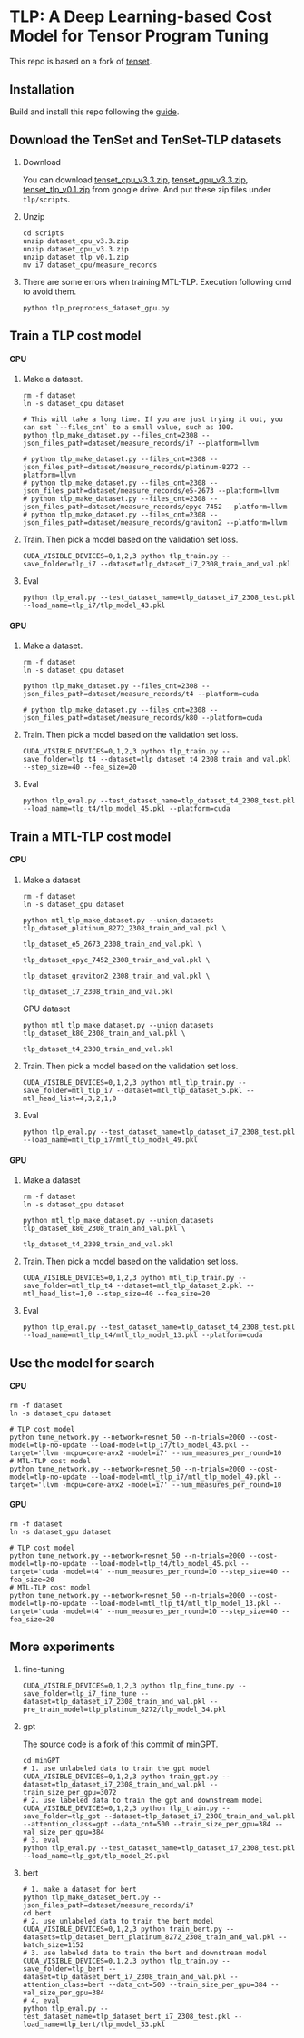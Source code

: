 # TLP: A Deep Learning-based Cost Model for Tensor Program Tuning

This repo is based on a fork of [tenset](https://github.com/tlc-pack/tenset).

## Installation

Build and install this repo following the [guide](https://github.com/zhaiyi000/tlp/blob/main/docs/install/from_source.rst).

## Download the TenSet and TenSet-TLP datasets

1. Download

   You can download [tenset_cpu_v3.3.zip](https://drive.google.com/file/d/1JQwGEe8jCpuhZPnUxO0Sb1CJJ06uevy6/view?usp=sharing), [tenset_gpu_v3.3.zip](https://drive.google.com/file/d/1jqHbmvXUrLPDCIqJIaPee_atsPc0ZFFK/view?usp=sharing), [tenset_tlp_v0.1.zip](https://drive.google.com/file/d/1WVNbmha3jjlqAAX-81N_doJ5IFihGfSK/view?usp=sharing) from google drive. And put these zip files under `tlp/scripts`.

2. Unzip

   ```shell
   cd scripts
   unzip dataset_cpu_v3.3.zip
   unzip dataset_gpu_v3.3.zip
   unzip dataset_tlp_v0.1.zip
   mv i7 dataset_cpu/measure_records
   ```

3. There are some errors when training MTL-TLP. Execution following cmd to avoid them.

   ```shell
   python tlp_preprocess_dataset_gpu.py
   ```


## Train a TLP cost model

#### CPU 

1. Make a dataset.

   ```shell
   rm -f dataset
   ln -s dataset_cpu dataset
   
   # This will take a long time. If you are just trying it out, you can set `--files_cnt` to a small value, such as 100.
   python tlp_make_dataset.py --files_cnt=2308 --json_files_path=dataset/measure_records/i7 --platform=llvm
   
   # python tlp_make_dataset.py --files_cnt=2308 --json_files_path=dataset/measure_records/platinum-8272 --platform=llvm  
   # python tlp_make_dataset.py --files_cnt=2308 --json_files_path=dataset/measure_records/e5-2673 --platform=llvm
   # python tlp_make_dataset.py --files_cnt=2308 --json_files_path=dataset/measure_records/epyc-7452 --platform=llvm
   # python tlp_make_dataset.py --files_cnt=2308 --json_files_path=dataset/measure_records/graviton2 --platform=llvm
   ```

2. Train. Then pick a model based on the validation set loss.

   ```shell
   CUDA_VISIBLE_DEVICES=0,1,2,3 python tlp_train.py --save_folder=tlp_i7 --dataset=tlp_dataset_i7_2308_train_and_val.pkl
   ```

3. Eval

   ```shell
   python tlp_eval.py --test_dataset_name=tlp_dataset_i7_2308_test.pkl --load_name=tlp_i7/tlp_model_43.pkl
   ```

#### GPU 

1. Make a dataset.

   ```shell
   rm -f dataset
   ln -s dataset_gpu dataset
   
   python tlp_make_dataset.py --files_cnt=2308 --json_files_path=dataset/measure_records/t4 --platform=cuda
   
   # python tlp_make_dataset.py --files_cnt=2308 --json_files_path=dataset/measure_records/k80 --platform=cuda
   ```

2. Train. Then pick a model based on the validation set loss.

   ```shell
   CUDA_VISIBLE_DEVICES=0,1,2,3 python tlp_train.py --save_folder=tlp_t4 --dataset=tlp_dataset_t4_2308_train_and_val.pkl --step_size=40 --fea_size=20
   ```

3. Eval

   ```shell
   python tlp_eval.py --test_dataset_name=tlp_dataset_t4_2308_test.pkl --load_name=tlp_t4/tlp_model_45.pkl --platform=cuda
   ```

## Train a MTL-TLP cost model

#### CPU 

1. Make a dataset

   ```shell
   rm -f dataset
   ln -s dataset_gpu dataset
   
   python mtl_tlp_make_dataset.py --union_datasets tlp_dataset_platinum_8272_2308_train_and_val.pkl \
                                                   tlp_dataset_e5_2673_2308_train_and_val.pkl \
                                                   tlp_dataset_epyc_7452_2308_train_and_val.pkl \
                                                   tlp_dataset_graviton2_2308_train_and_val.pkl \
                                                   tlp_dataset_i7_2308_train_and_val.pkl
   ```

   GPU dataset

   ```shell
   python mtl_tlp_make_dataset.py --union_datasets tlp_dataset_k80_2308_train_and_val.pkl \
   																								tlp_dataset_t4_2308_train_and_val.pkl
   ```

2. Train. Then pick a model based on the validation set loss.

   ```shell
   CUDA_VISIBLE_DEVICES=0,1,2,3 python mtl_tlp_train.py --save_folder=mtl_tlp_i7 --dataset=mtl_tlp_dataset_5.pkl --mtl_head_list=4,3,2,1,0
   ```

3. Eval

   ```shell
   python tlp_eval.py --test_dataset_name=tlp_dataset_i7_2308_test.pkl --load_name=mtl_tlp_i7/mtl_tlp_model_49.pkl
   ```

#### GPU 

1. Make a dataset

   ```shell
   rm -f dataset
   ln -s dataset_gpu dataset
   
   python mtl_tlp_make_dataset.py --union_datasets tlp_dataset_k80_2308_train_and_val.pkl \
   																								tlp_dataset_t4_2308_train_and_val.pkl
   ```

2. Train. Then pick a model based on the validation set loss.

   ```shell
   CUDA_VISIBLE_DEVICES=0,1,2,3 python mtl_tlp_train.py --save_folder=mtl_tlp_t4 --dataset=mtl_tlp_dataset_2.pkl --mtl_head_list=1,0 --step_size=40 --fea_size=20
   ```

3. Eval

   ```shell
   python tlp_eval.py --test_dataset_name=tlp_dataset_t4_2308_test.pkl --load_name=mtl_tlp_t4/mtl_tlp_model_13.pkl --platform=cuda
   ```

## Use the model for search

#### CPU

```shell
rm -f dataset
ln -s dataset_cpu dataset

# TLP cost model
python tune_network.py --network=resnet_50 --n-trials=2000 --cost-model=tlp-no-update --load-model=tlp_i7/tlp_model_43.pkl --target='llvm -mcpu=core-avx2 -model=i7' --num_measures_per_round=10
# MTL-TLP cost model
python tune_network.py --network=resnet_50 --n-trials=2000 --cost-model=tlp-no-update --load-model=mtl_tlp_i7/mtl_tlp_model_49.pkl --target='llvm -mcpu=core-avx2 -model=i7' --num_measures_per_round=10
```

#### GPU

```shell
rm -f dataset
ln -s dataset_gpu dataset

# TLP cost model
python tune_network.py --network=resnet_50 --n-trials=2000 --cost-model=tlp-no-update --load-model=tlp_t4/tlp_model_45.pkl --target='cuda -model=t4' --num_measures_per_round=10 --step_size=40 --fea_size=20
# MTL-TLP cost model
python tune_network.py --network=resnet_50 --n-trials=2000 --cost-model=tlp-no-update --load-model=mtl_tlp_t4/mtl_tlp_model_13.pkl --target='cuda -model=t4' --num_measures_per_round=10 --step_size=40 --fea_size=20
```

## More experiments

1. fine-tuning

   ```shell
   CUDA_VISIBLE_DEVICES=0,1,2,3 python tlp_fine_tune.py --save_folder=tlp_i7_fine_tune --dataset=tlp_dataset_i7_2308_train_and_val.pkl --pre_train_model=tlp_platinum_8272/tlp_model_34.pkl
   ```

2. gpt

   The source code is a fork of this [commit](https://github.com/karpathy/minGPT/tree/3ed14b2cec0dfdad3f4b2831f2b4a86d11aef150) of [minGPT](https://github.com/karpathy/minGPT).

   ```shell
   cd minGPT
   # 1. use unlabeled data to train the gpt model
   CUDA_VISIBLE_DEVICES=0,1,2,3 python train_gpt.py --dataset=tlp_dataset_i7_2308_train_and_val.pkl --train_size_per_gpu=3072
   # 2. use labeled data to train the gpt and downstream model
   CUDA_VISIBLE_DEVICES=0,1,2,3 python tlp_train.py --save_folder=tlp_gpt --dataset=tlp_dataset_i7_2308_train_and_val.pkl --attention_class=gpt --data_cnt=500 --train_size_per_gpu=384 --val_size_per_gpu=384
   # 3. eval
   python tlp_eval.py --test_dataset_name=tlp_dataset_i7_2308_test.pkl --load_name=tlp_gpt/tlp_model_29.pkl
   ```

3. bert

   ```shell
   # 1. make a dataset for bert
   python tlp_make_dataset_bert.py --json_files_path=dataset/measure_records/i7
   cd bert
   # 2. use unlabeled data to train the bert model
   CUDA_VISIBLE_DEVICES=0,1,2,3 python train_bert.py --datasets=tlp_dataset_bert_platinum_8272_2308_train_and_val.pkl --batch_size=1152
   # 3. use labeled data to train the bert and downstream model
   CUDA_VISIBLE_DEVICES=0,1,2,3 python tlp_train.py --save_folder=tlp_bert --dataset=tlp_dataset_bert_i7_2308_train_and_val.pkl --attention_class=bert --data_cnt=500 --train_size_per_gpu=384 --val_size_per_gpu=384
   # 4. eval
   python tlp_eval.py --test_dataset_name=tlp_dataset_bert_i7_2308_test.pkl --load_name=tlp_bert/tlp_model_33.pkl
   ```

   
